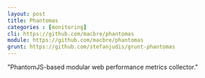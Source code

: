```yaml
---
layout: post
title: Phantomas
categories : [monitoring]
cli: https://github.com/macbre/phantomas
module: https://github.com/macbre/phantomas
grunt: https://github.com/stefanjudis/grunt-phantomas
---
```


"PhantomJS-based modular web performance metrics collector."
